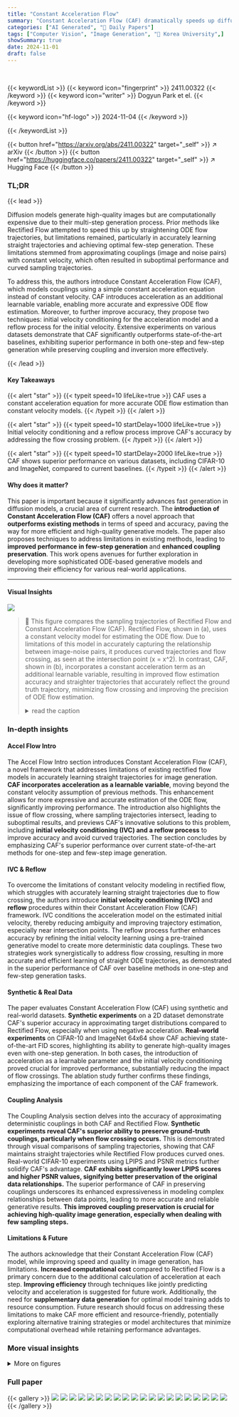 ```yaml
---
title: "Constant Acceleration Flow"
summary: "Constant Acceleration Flow (CAF) dramatically speeds up diffusion model generation by using a constant acceleration equation, outperforming state-of-the-art methods with improved accuracy and few-step..."
categories: ["AI Generated", "🤗 Daily Papers"]
tags: ["Computer Vision", "Image Generation", "🏢 Korea University",]
showSummary: true
date: 2024-11-01
draft: false
---
```


<br>

{{< keywordList >}}
{{< keyword icon="fingerprint" >}} 2411.00322 {{< /keyword >}}
{{< keyword icon="writer" >}} Dogyun Park et el. {{< /keyword >}}
 
{{< keyword icon="hf-logo" >}} 2024-11-04 {{< /keyword >}}
 
{{< /keywordList >}}

{{< button href="https://arxiv.org/abs/2411.00322" target="_self" >}}
↗ arXiv
{{< /button >}}
{{< button href="https://huggingface.co/papers/2411.00322" target="_self" >}}
↗ Hugging Face
{{< /button >}}


### TL;DR


{{< lead >}}

Diffusion models generate high-quality images but are computationally expensive due to their multi-step generation process.  Prior methods like Rectified Flow attempted to speed this up by straightening ODE flow trajectories, but limitations remained, particularly in accurately learning straight trajectories and achieving optimal few-step generation. These limitations stemmed from approximating couplings (image and noise pairs) with constant velocity, which often resulted in suboptimal performance and curved sampling trajectories. 

To address this, the authors introduce Constant Acceleration Flow (CAF), which models couplings using a simple constant acceleration equation instead of constant velocity.  CAF introduces acceleration as an additional learnable variable, enabling more accurate and expressive ODE flow estimation.  Moreover, to further improve accuracy, they propose two techniques: initial velocity conditioning for the acceleration model and a reflow process for the initial velocity.  Extensive experiments on various datasets demonstrate that CAF significantly outperforms state-of-the-art baselines, exhibiting superior performance in both one-step and few-step generation while preserving coupling and inversion more effectively.

{{< /lead >}}


#### Key Takeaways

{{< alert "star" >}}
{{< typeit speed=10 lifeLike=true >}} CAF uses a constant acceleration equation for more accurate ODE flow estimation than constant velocity models. {{< /typeit >}}
{{< /alert >}}

{{< alert "star" >}}
{{< typeit speed=10 startDelay=1000 lifeLike=true >}} Initial velocity conditioning and a reflow process improve CAF's accuracy by addressing the flow crossing problem. {{< /typeit >}}
{{< /alert >}}

{{< alert "star" >}}
{{< typeit speed=10 startDelay=2000 lifeLike=true >}} CAF shows superior performance on various datasets, including CIFAR-10 and ImageNet, compared to current baselines. {{< /typeit >}}
{{< /alert >}}

#### Why does it matter?
This paper is important because it significantly advances fast generation in diffusion models, a crucial area of current research.  The **introduction of Constant Acceleration Flow (CAF)** offers a novel approach that **outperforms existing methods** in terms of speed and accuracy, paving the way for more efficient and high-quality generative models.  The paper also proposes techniques to address limitations in existing methods, leading to **improved performance in few-step generation** and **enhanced coupling preservation**.  This work opens avenues for further exploration in developing more sophisticated ODE-based generative models and improving their efficiency for various real-world applications.

------
#### Visual Insights



![](https://arxiv.org/html/2411.00322/x1.png)

> 🔼 This figure compares the sampling trajectories of Rectified Flow and Constant Acceleration Flow (CAF). Rectified Flow, shown in (a), uses a constant velocity model for estimating the ODE flow.  Due to limitations of this model in accurately capturing the relationship between image-noise pairs, it produces curved trajectories and flow crossing, as seen at the intersection point (x = x^2).  In contrast, CAF, shown in (b), incorporates a constant acceleration term as an additional learnable variable, resulting in improved flow estimation accuracy and straighter trajectories that accurately reflect the ground truth trajectory, minimizing flow crossing and improving the precision of ODE flow estimation.
> <details>
> <summary>read the caption</summary>
> (a) Rectified Flow
> </details>







### In-depth insights


#### Accel Flow Intro
The Accel Flow Intro section introduces Constant Acceleration Flow (CAF), a novel framework that addresses limitations of existing rectified flow models in accurately learning straight trajectories for image generation.  **CAF incorporates acceleration as a learnable variable**, moving beyond the constant velocity assumption of previous methods. This enhancement allows for more expressive and accurate estimation of the ODE flow, significantly improving performance.  The introduction also highlights the issue of flow crossing, where sampling trajectories intersect, leading to suboptimal results, and previews CAF's innovative solutions to this problem, including **initial velocity conditioning (IVC) and a reflow process** to improve accuracy and avoid curved trajectories. The section concludes by emphasizing CAF's superior performance over current state-of-the-art methods for one-step and few-step image generation.

#### IVC & Reflow
To overcome the limitations of constant velocity modeling in rectified flow, which struggles with accurately learning straight trajectories due to flow crossing, the authors introduce **initial velocity conditioning (IVC)** and **reflow** procedures within their Constant Acceleration Flow (CAF) framework.  IVC conditions the acceleration model on the estimated initial velocity, thereby reducing ambiguity and improving trajectory estimation, especially near intersection points. The reflow process further enhances accuracy by refining the initial velocity learning using a pre-trained generative model to create more deterministic data couplings. These two strategies work synergistically to address flow crossing, resulting in more accurate and efficient learning of straight ODE trajectories, as demonstrated in the superior performance of CAF over baseline methods in one-step and few-step generation tasks.

#### Synthetic & Real Data
The paper evaluates Constant Acceleration Flow (CAF) using synthetic and real-world datasets.  **Synthetic experiments** on a 2D dataset demonstrate CAF's superior accuracy in approximating target distributions compared to Rectified Flow, especially when using negative acceleration.  **Real-world experiments** on CIFAR-10 and ImageNet 64x64 show CAF achieving state-of-the-art FID scores, highlighting its ability to generate high-quality images even with one-step generation.  In both cases, the introduction of acceleration as a learnable parameter and the initial velocity conditioning proved crucial for improved performance, substantially reducing the impact of flow crossings. The ablation study further confirms these findings, emphasizing the importance of each component of the CAF framework.

#### Coupling Analysis
The Coupling Analysis section delves into the accuracy of approximating deterministic couplings in both CAF and Rectified Flow.  **Synthetic experiments reveal CAF's superior ability to preserve ground-truth couplings, particularly when flow crossing occurs.**  This is demonstrated through visual comparisons of sampling trajectories, showing that CAF maintains straight trajectories while Rectified Flow produces curved ones. Real-world CIFAR-10 experiments using LPIPS and PSNR metrics further solidify CAF's advantage. **CAF exhibits significantly lower LPIPS scores and higher PSNR values, signifying better preservation of the original data relationships.**  The superior performance of CAF in preserving couplings underscores its enhanced expressiveness in modeling complex relationships between data points, leading to more accurate and reliable generative results.  **This improved coupling preservation is crucial for achieving high-quality image generation, especially when dealing with few sampling steps.**

#### Limitations & Future
The authors acknowledge that their Constant Acceleration Flow (CAF) model, while improving speed and quality in image generation, has limitations.  **Increased computational cost** compared to Rectified Flow is a primary concern due to the additional calculation of acceleration at each step.  **Improving efficiency** through techniques like jointly predicting velocity and acceleration is suggested for future work.  Additionally, the need for **supplementary data generation** for optimal model training adds to resource consumption. Future research should focus on addressing these limitations to make CAF more efficient and resource-friendly, potentially exploring alternative training strategies or model architectures that minimize computational overhead while retaining performance advantages.


### More visual insights

<details>
<summary>More on figures
</summary>


![](https://arxiv.org/html/2411.00322/x2.png)

> 🔼 This figure, part (b) of Figure 1, illustrates the Constant Acceleration Flow (CAF) and how it addresses the flow crossing problem inherent in ODE flow models.  In contrast to Rectified Flow (part (a)), CAF introduces acceleration as a learnable parameter, enabling a more accurate representation of the ODE trajectories between the source and target data distributions.  Specifically, the diagram shows that CAF, utilizing Initial Velocity Conditioning (IVC), successfully minimizes ambiguity at the point where flow crossing occurs (x=x²), resulting in accurate and smoother sampling trajectories.
> <details>
> <summary>read the caption</summary>
> (b) Constant Acceleration Flow
> </details>



![](https://arxiv.org/html/2411.00322/x3.png)

> 🔼 This figure compares the performance of Rectified Flow and Constant Acceleration Flow (CAF) in addressing the flow crossing problem.  Rectified Flow, shown in (a), attempts to model the flow between data points using constant velocity, resulting in approximation errors and curved sampling trajectories when trajectories intersect at a point x<sub>t</sub> where x<sub>t</sub><sup>1</sup> = x<sub>t</sub><sup>2</sup>. In contrast, CAF, shown in (b), uses Initial Velocity Conditioning (IVC) to incorporate acceleration as a learnable variable. This allows CAF to more accurately estimate ground-truth trajectories by mitigating the ambiguity at intersection points and minimizing curved paths.
> <details>
> <summary>read the caption</summary>
> Figure 1: Initial Velocity Conditioning (IVC). We illustrate the importance of IVC to address the flow crossing problem, which hinders the learning of straight ODE trajectories during training. In Fig. 1(a), Rectified flow suffers from approximation errors at the overlapping point 𝐱tsubscript𝐱𝑡\mathbf{x}_{t}bold_x start_POSTSUBSCRIPT italic_t end_POSTSUBSCRIPT (where 𝐱t1=𝐱t2superscriptsubscript𝐱𝑡1superscriptsubscript𝐱𝑡2\mathbf{x}_{t}^{1}=\mathbf{x}_{t}^{2}bold_x start_POSTSUBSCRIPT italic_t end_POSTSUBSCRIPT start_POSTSUPERSCRIPT 1 end_POSTSUPERSCRIPT = bold_x start_POSTSUBSCRIPT italic_t end_POSTSUBSCRIPT start_POSTSUPERSCRIPT 2 end_POSTSUPERSCRIPT), resulting in curved sampling trajectories due to flow crossing. Conversely, Fig. 1(b) demonstrates that CAF, utilizing IVC, successfully estimates ground-truth trajectories by minimizing the ambiguity at 𝐱tsubscript𝐱𝑡\mathbf{x}_{t}bold_x start_POSTSUBSCRIPT italic_t end_POSTSUBSCRIPT.
> </details>



![](https://arxiv.org/html/2411.00322/x4.png)

> 🔼 Figure 2 displays a comparison of sample generation results between the 2-Rectified Flow and the Constant Acceleration Flow (CAF) methods using a 2D synthetic dataset.  The source distribution (π₀, blue) and target distribution (π₁, green) are modeled using Gaussian mixture models. The experiment uses a single sampling step (N=1).  The figure shows that 2-Rectified Flow often produces samples that deviate significantly from the target distribution (π₁). In contrast, CAF generates samples (orange) that closely match the target distribution (π₁), demonstrating its superior accuracy in estimating the target distribution.
> <details>
> <summary>read the caption</summary>
> Figure 2:  2D synthetic dataset. We compare results between 2-Rectified flow and our Constant Acceleration Flow (CAF) on 2D synthetic data. π0subscript𝜋0\pi_{0}italic_π start_POSTSUBSCRIPT 0 end_POSTSUBSCRIPT (blue) and π1subscript𝜋1\pi_{1}italic_π start_POSTSUBSCRIPT 1 end_POSTSUBSCRIPT (green) are source and target distributions parameterized by Gaussian mixture models. Here, the number of sampling steps is N=1𝑁1N=1italic_N = 1. While 2-Rectified flow frequently generates samples that deviate from π1subscript𝜋1\pi_{1}italic_π start_POSTSUBSCRIPT 1 end_POSTSUBSCRIPT, CAF more accurately estimates the target distribution π1subscript𝜋1\pi_{1}italic_π start_POSTSUBSCRIPT 1 end_POSTSUBSCRIPT. The generated samples (orange) from CAF form a more similar distribution as the target distribution π1subscript𝜋1\pi_{1}italic_π start_POSTSUBSCRIPT 1 end_POSTSUBSCRIPT.
> </details>



![](https://arxiv.org/html/2411.00322/x5.png)

> 🔼 This figure visualizes how different initial velocities, controlled by the hyperparameter *h*, influence the sampling trajectories in the Constant Acceleration Flow (CAF) model.  The plots show trajectories generated by sampling across seven steps (N=7) starting from a mixture of Gaussian distributions (π0) and aiming for another mixture of Gaussians (π1).  The variations in trajectories for different values of *h* demonstrate CAF's ability to adjust its flow characteristics through the initial velocity, resulting in different paths to reach the target distribution. This highlights CAF's flexibility in modeling complex couplings between initial and target distributions.
> <details>
> <summary>read the caption</summary>
> Figure 3: Sampling trajectories of CAF with different hℎhitalic_h. The sampling trajectories of CAF are displayed for different values of hℎhitalic_h, which determines the initial velocity and acceleration. π0subscript𝜋0\pi_{0}italic_π start_POSTSUBSCRIPT 0 end_POSTSUBSCRIPT and π1subscript𝜋1\pi_{1}italic_π start_POSTSUBSCRIPT 1 end_POSTSUBSCRIPT are mixtures of Gaussian distributions. We sample across sampling steps of N=7𝑁7N=7italic_N = 7 to show how sampling trajectories change with hℎhitalic_h.
> </details>



![](https://arxiv.org/html/2411.00322/x6.png)

> 🔼 This table presents a comparison of the performance of various generative models on the ImageNet 64x64 dataset.  The models are evaluated based on their Fréchet Inception Distance (FID) scores, which measure the quality of generated images by comparing their distribution to the true ImageNet distribution. Lower FID scores indicate better performance.  Additionally,  Inception Scores (IS) and recall are provided to give a more comprehensive evaluation of the models' ability to generate high-quality and diverse images. The table breaks down the performance of different model types, including GANs, diffusion models, consistency models, and the proposed Constant Acceleration Flow (CAF) model. Different numbers of sampling steps (N) are also considered to assess the trade-off between speed and image quality.
> <details>
> <summary>read the caption</summary>
> Table 2: Performance on ImageNet 64×64646464\times 6464 × 64.
> </details>



![](https://arxiv.org/html/2411.00322/x7.png)

> 🔼 This figure compares the sampling trajectories of Rectified Flow and Constant Acceleration Flow (CAF) during training.  Rectified flow, due to flow crossing issues, results in curved trajectories that deviate from the intended path between data points (x0 and x1). In contrast, CAF, utilizing Initial Velocity Conditioning (IVC), effectively learns straight trajectories by mitigating the ambiguity at the intersection points, leading to more accurate estimation of ODE flows.
> <details>
> <summary>read the caption</summary>
> (a)
> </details>



![](https://arxiv.org/html/2411.00322/x8.png)

> 🔼 This figure shows a comparison of coupling preservation between Rectified Flow and CAF.  The top row shows the ground truth (GT) coupling.  The second row displays the results from 2-Rectified Flow (2-RF).  The bottom row shows the results obtained using CAF. Each column represents a different image pair, demonstrating how CAF preserves the coupling more accurately than Rectified Flow, especially when the sampling trajectories would otherwise intersect (flow crossing). The LPIPS scores are shown in parentheses to quantitatively assess the similarity of the generated image to the ground truth.
> <details>
> <summary>read the caption</summary>
> (b)
> </details>



![](https://arxiv.org/html/2411.00322/x9.png)

> 🔼 Figure 4 presents a qualitative comparison of image generation results between the 2-Rectified Flow model and the Constant Acceleration Flow (CAF) model proposed in the paper.  The comparison is done using the CIFAR-10 dataset, a standard benchmark for image generation. Two different numbers of sampling steps (N=1 and N=10) are used to generate images. For each setting, the same input noise vector,  𝐱0, is fed to both models. The resulting generated images, 𝐱1, are then displayed. The figure demonstrates that CAF generates images that are visually more realistic and detailed than 2-Rectified Flow, particularly when using fewer sampling steps (N=1). This improved quality highlights the advantages of CAF in generating high-quality images efficiently.
> <details>
> <summary>read the caption</summary>
> Figure 4: Qualitative results on CIFAR-10. We compare the quality of generated images from 2-Rectified flow and CAF (Ours) with N=1𝑁1N=1italic_N = 1 and 10101010. Each image 𝐱1subscript𝐱1\mathbf{x}_{1}bold_x start_POSTSUBSCRIPT 1 end_POSTSUBSCRIPT is generated from the same 𝐱0subscript𝐱0\mathbf{x}_{0}bold_x start_POSTSUBSCRIPT 0 end_POSTSUBSCRIPT for both models. CAF generates more vivid images with intricate details than 2-RF for both N𝑁Nitalic_N.
> </details>



![](https://arxiv.org/html/2411.00322/x10.png)

> 🔼 This table presents a quantitative comparison of coupling preservation between the 2-Rectified Flow and the proposed Constant Acceleration Flow (CAF). Coupling preservation refers to how well the model maintains the relationships between the initial noise (x0) and the target image (x1) during the generation process.  The table shows the LPIPS (Learned Perceptual Image Patch Similarity) score and the PSNR (Peak Signal-to-Noise Ratio) between the generated image from the initial noise and the ground truth image from the training data.  Lower LPIPS scores indicate better perceptual similarity, while higher PSNR values indicate better structural similarity.
> <details>
> <summary>read the caption</summary>
> Table 3: Coupling preservation.
> </details>



![](https://arxiv.org/html/2411.00322/x11.png)

> 🔼 This table compares the straightness of the learned ODE trajectories for two different models, 2-Rectified Flow and CAF (Constant Acceleration Flow), across two datasets: a synthetic 2D dataset and the CIFAR-10 dataset. The straightness is measured using the Normalized Flow Straightness Score (NFSS), which quantifies how closely the learned trajectory follows a straight line. Lower scores indicate greater straightness and better efficiency.  The results show that CAF achieves a lower NFSS score than 2-Rectified Flow, indicating that CAF learns straighter ODE trajectories.
> <details>
> <summary>read the caption</summary>
> Table 4: Flow straightness comparison.
> </details>



![](https://arxiv.org/html/2411.00322/x12.png)

> 🔼 This table presents the results of an ablation study conducted on the CIFAR-10 dataset using a one-step generation model (N=1).  The study systematically examines the contribution of different components within the Constant Acceleration Flow (CAF) framework.  Specifically, it compares the performance of various configurations, including baselines (Rectified Flow and 2-Rectified Flow),  and versions of CAF with or without initial velocity conditioning (IVC) and/or a reflow procedure.  The primary metric used for evaluation is the Fréchet Inception Distance (FID), a measure of image quality.  This allows for a quantitative assessment of the impact of each individual component on the overall model performance.
> <details>
> <summary>read the caption</summary>
> Table 5: Ablation study on CIFAR-10 (N=1𝑁1N=1italic_N = 1).
> </details>



![](https://arxiv.org/html/2411.00322/x13.png)

> 🔼 This figure shows a comparison of sampling trajectories between Rectified Flow and CAF on a 2D synthetic dataset.  The blue and green dots represent the source (π₀) and target (π₁) distributions respectively, while the orange dots show the generated samples.  Rectified flow frequently produces samples that deviate from the target distribution, while CAF's samples are much closer to the target.  Different subplots illustrate this comparison for different values of h, a hyperparameter controlling the initial velocity in CAF, demonstrating how CAF's sampling trajectories change.
> <details>
> <summary>read the caption</summary>
> (a)
> </details>



![](https://arxiv.org/html/2411.00322/x14.png)

> 🔼 This figure shows qualitative results comparing the performance of 2-Rectified Flow and CAF on CIFAR-10.  For both models, images are generated from the same starting noise (x0) for both one step (N=1) and ten steps (N=10). The comparison highlights the superior image quality produced by CAF, which generates more vivid images with finer details than 2-Rectified Flow in both cases.
> <details>
> <summary>read the caption</summary>
> (b)
> </details>



![](https://arxiv.org/html/2411.00322/x15.png)

> 🔼 Figure 5 demonstrates how Constant Acceleration Flow (CAF) addresses the flow crossing problem, which hinders the accurate learning of straight ODE trajectories during training.  Panel (a) shows sampling trajectories for both Rectified Flow (RF) and CAF.  RF's trajectories intersect due to the flow crossing problem, which results in the model learning inaccurate trajectories and rewiring the flow.  CAF, however, successfully preserves the coupling between the source (x0) and target (x1) distributions by accurately learning straight trajectories without intersections. Panel (b) illustrates the improved image generation results of CAF compared to RF. CAF accurately generates target images from a given noise, for example, a car from car noise, while RF often fails, generating unrelated images (e.g., a frog from car noise). LPIPS (Learned Perceptual Image Patch Similarity) scores quantify the perceptual difference between the ground truth images and the generated images.
> <details>
> <summary>read the caption</summary>
> Figure 5: Experiments for coupling preservation. (a) We plot the sampling trajectories during training where their interpolation paths ℐℐ\mathcal{I}caligraphic_I are crossed. Due to the flow crossing, RF (top) rewires the coupling, whereas CAF (bottom) preserves the coupling of training data. (b) CAF accurately generates target images from the given noise (e.g., a car from the car noise), while RF often fails (e.g., a frog from the car noise). LPIPS [52] values are in parentheses.
> </details>



![](https://arxiv.org/html/2411.00322/extracted/5970431/supple_figures/ctm.png)

> 🔼 This table presents a quantitative comparison of reconstruction error achieved by different models.  The models are evaluated on their ability to reconstruct an image from its encoded representation.  Lower values of PSNR (Peak Signal-to-Noise Ratio) and LPIPS (Learned Perceptual Image Patch Similarity) indicate better reconstruction quality, meaning a more accurate reproduction of the original image.
> <details>
> <summary>read the caption</summary>
> Table 6: Reconstruction error.
> </details>



![](https://arxiv.org/html/2411.00322/x16.png)

> 🔼 This table presents the results of a box inpainting task, a real-world application of the proposed Constant Acceleration Flow (CAF) model.  It compares the performance of CAF against several baseline models (CM, CTM, 2-Rectified Flow) in terms of FID (Fréchet Inception Distance) scores.  The number of forward diffusion steps (NFE) used by each model is also shown.  Lower FID scores indicate better image quality, reflecting how well the model reconstructs the missing parts of the image. The table demonstrates the superior performance of CAF in this task, achieving lower FID scores with fewer steps than the baselines.  This highlights CAF's efficiency and accuracy in a practical application.
> <details>
> <summary>read the caption</summary>
> Table 7: Box inpainting.
> </details>



![](https://arxiv.org/html/2411.00322/x17.png)

> 🔼 This table compares the performance of Constant Acceleration Flow (CAF) and Accelerated Gradient Method (AGM).  It highlights key differences in their approach to modeling acceleration (constant vs. time-varying), the presence of a closed-form solution for sampling, whether a reflow process is employed for improving velocity estimation, and the resulting FID scores achieved on the CIFAR-10 dataset.  The table showcases CAF's advantage in terms of computational efficiency and performance, as it achieves significantly better FID scores with a simpler, constant acceleration model and one-step sampling.
> <details>
> <summary>read the caption</summary>
> Table 8: Comparison between AGM and CAF.
> </details>



![](https://arxiv.org/html/2411.00322/x18.png)

> 🔼 This figure shows the results of generating samples from different models on 2D synthetic datasets.  The top row displays the results from a 2-Rectified Flow model, while the subsequent rows show results from a Constant Acceleration Flow (CAF) model with different hyperparameters (h = 0, 1, 2).  Each model's output is visualized with colored points, with the starting distribution represented in blue and the target distribution in green. The generated samples are shown in orange.  The image helps visualize the effectiveness of CAF in accurately generating samples that closely resemble the target distribution compared to 2-Rectified Flow. The different values of 'h' highlight how the initial velocity influences the generated samples, showcasing the model's flexibility.
> <details>
> <summary>read the caption</summary>
> (a) Generation results
> </details>



![](https://arxiv.org/html/2411.00322/x19.png)

> 🔼 This figure visualizes how different values of the hyperparameter *h* influence the sampling trajectories in the Constant Acceleration Flow (CAF) model.  The hyperparameter *h* scales the initial velocity, which in turn affects the acceleration and overall trajectory shape. The figure shows trajectories for three distinct *h* values (h=0, h=1, h=2), demonstrating how *h* controls the characteristics of the flow: h=1 simulates constant velocity flows; h<1 implies positive acceleration and h>1 indicates negative acceleration. The plot helps to illustrate the model's ability to learn complex trajectories by adjusting the acceleration and how this impacts its ability to precisely approximate the ODE flow between two probability distributions.
> <details>
> <summary>read the caption</summary>
> (b) Sampling trajectories with different hℎhitalic_h
> </details>



</details>






### Full paper

{{< gallery >}}
<img src="https://ai-paper-reviewer.com/2411.00322/1.png" class="grid-w50 md:grid-w33 xl:grid-w25" />
<img src="https://ai-paper-reviewer.com/2411.00322/2.png" class="grid-w50 md:grid-w33 xl:grid-w25" />
<img src="https://ai-paper-reviewer.com/2411.00322/3.png" class="grid-w50 md:grid-w33 xl:grid-w25" />
<img src="https://ai-paper-reviewer.com/2411.00322/4.png" class="grid-w50 md:grid-w33 xl:grid-w25" />
<img src="https://ai-paper-reviewer.com/2411.00322/5.png" class="grid-w50 md:grid-w33 xl:grid-w25" />
<img src="https://ai-paper-reviewer.com/2411.00322/6.png" class="grid-w50 md:grid-w33 xl:grid-w25" />
<img src="https://ai-paper-reviewer.com/2411.00322/7.png" class="grid-w50 md:grid-w33 xl:grid-w25" />
<img src="https://ai-paper-reviewer.com/2411.00322/8.png" class="grid-w50 md:grid-w33 xl:grid-w25" />
<img src="https://ai-paper-reviewer.com/2411.00322/9.png" class="grid-w50 md:grid-w33 xl:grid-w25" />
<img src="https://ai-paper-reviewer.com/2411.00322/10.png" class="grid-w50 md:grid-w33 xl:grid-w25" />
<img src="https://ai-paper-reviewer.com/2411.00322/11.png" class="grid-w50 md:grid-w33 xl:grid-w25" />
<img src="https://ai-paper-reviewer.com/2411.00322/12.png" class="grid-w50 md:grid-w33 xl:grid-w25" />
<img src="https://ai-paper-reviewer.com/2411.00322/13.png" class="grid-w50 md:grid-w33 xl:grid-w25" />
<img src="https://ai-paper-reviewer.com/2411.00322/14.png" class="grid-w50 md:grid-w33 xl:grid-w25" />
<img src="https://ai-paper-reviewer.com/2411.00322/15.png" class="grid-w50 md:grid-w33 xl:grid-w25" />
<img src="https://ai-paper-reviewer.com/2411.00322/16.png" class="grid-w50 md:grid-w33 xl:grid-w25" />
<img src="https://ai-paper-reviewer.com/2411.00322/17.png" class="grid-w50 md:grid-w33 xl:grid-w25" />
<img src="https://ai-paper-reviewer.com/2411.00322/18.png" class="grid-w50 md:grid-w33 xl:grid-w25" />
<img src="https://ai-paper-reviewer.com/2411.00322/19.png" class="grid-w50 md:grid-w33 xl:grid-w25" />
<img src="https://ai-paper-reviewer.com/2411.00322/20.png" class="grid-w50 md:grid-w33 xl:grid-w25" />
{{< /gallery >}}